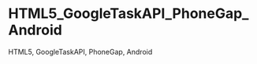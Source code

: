 HTML5_GoogleTaskAPI_PhoneGap_Android
====================================

HTML5, GoogleTaskAPI, PhoneGap, Android